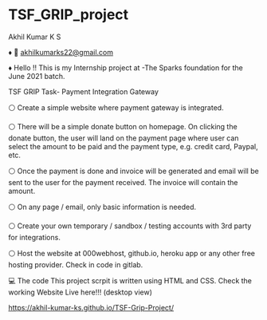 # TSF_GRIP_project
Akhil Kumar K S 

♦ 📧 akhilkumarks22@gmail.com

♦  Hello !! This is my Internship project at
-The Sparks foundation for the June 2021 batch.

  TSF GRIP Task- Payment Integration Gateway

⚪ Create a simple website where payment gateway is integrated.

⚪ There will be a simple donate button on homepage. On clicking the donate button, the user will land on the payment page where user can select the amount to be paid and the payment type, e.g. credit card, Paypal, etc.

⚪ Once the payment is done and invoice will be generated and email will be sent to the user for the payment received. The invoice will contain the amount.

⚪ On any page / email, only basic information is needed.

⚪ Create your own temporary / sandbox / testing accounts with 3rd party for integrations.

⚪ Host the website at 000webhost, github.io, heroku app or any other free hosting provider. Check in code in gitlab.

 💻  The code
This project scrpit is written using HTML and  CSS.
Check the working Website Live here!!! (desktop view)

https://akhil-kumar-ks.github.io/TSF-Grip-Project/
